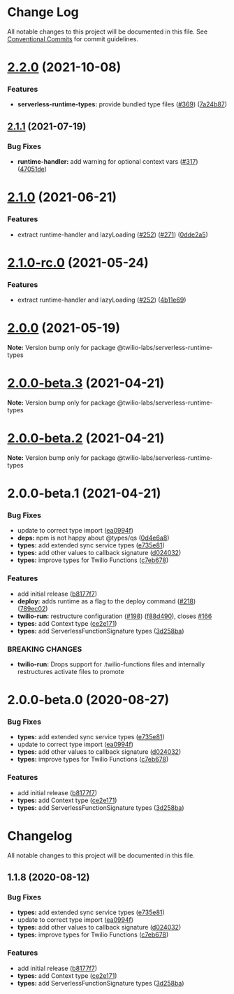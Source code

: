 # Change Log

All notable changes to this project will be documented in this file.
See [Conventional Commits](https://conventionalcommits.org) for commit guidelines.

# [2.2.0](https://github.com/twilio-labs/serverless-toolkit/compare/@twilio-labs/serverless-runtime-types@2.1.1...@twilio-labs/serverless-runtime-types@2.2.0) (2021-10-08)


### Features

* **serverless-runtime-types:** provide bundled type files ([#369](https://github.com/twilio-labs/serverless-toolkit/issues/369)) ([7a24b87](https://github.com/twilio-labs/serverless-toolkit/commit/7a24b87ff4335648a8530ac7e9a7070aeb09cd25))





## [2.1.1](https://github.com/twilio-labs/serverless-toolkit/compare/@twilio-labs/serverless-runtime-types@2.1.0...@twilio-labs/serverless-runtime-types@2.1.1) (2021-07-19)


### Bug Fixes

* **runtime-handler:** add warning for optional context vars ([#317](https://github.com/twilio-labs/serverless-toolkit/issues/317)) ([47051de](https://github.com/twilio-labs/serverless-toolkit/commit/47051dec50ce477d22bc6be0f87d58950c4a1919))





# [2.1.0](https://github.com/twilio-labs/serverless-toolkit/compare/@twilio-labs/serverless-runtime-types@2.0.0...@twilio-labs/serverless-runtime-types@2.1.0) (2021-06-21)


### Features

* extract runtime-handler and lazyLoading ([#252](https://github.com/twilio-labs/serverless-toolkit/issues/252)) ([#271](https://github.com/twilio-labs/serverless-toolkit/issues/271)) ([0dde2a5](https://github.com/twilio-labs/serverless-toolkit/commit/0dde2a5a74035700e4ef6cf4b1c1189c78e2ff59))





# [2.1.0-rc.0](https://github.com/twilio-labs/serverless-toolkit/compare/@twilio-labs/serverless-runtime-types@2.0.0...@twilio-labs/serverless-runtime-types@2.1.0-rc.0) (2021-05-24)


### Features

* extract runtime-handler and lazyLoading ([#252](https://github.com/twilio-labs/serverless-toolkit/issues/252)) ([4b11e69](https://github.com/twilio-labs/serverless-toolkit/commit/4b11e693248e44a8c6db4a95cf90e79e00f7db08))





# [2.0.0](https://github.com/twilio-labs/serverless-toolkit/compare/@twilio-labs/serverless-runtime-types@2.0.0-beta.3...@twilio-labs/serverless-runtime-types@2.0.0) (2021-05-19)

**Note:** Version bump only for package @twilio-labs/serverless-runtime-types





# [2.0.0-beta.3](https://github.com/twilio-labs/serverless-toolkit/compare/@twilio-labs/serverless-runtime-types@2.0.0-beta.2...@twilio-labs/serverless-runtime-types@2.0.0-beta.3) (2021-04-21)

**Note:** Version bump only for package @twilio-labs/serverless-runtime-types





# [2.0.0-beta.2](https://github.com/twilio-labs/serverless-toolkit/compare/@twilio-labs/serverless-runtime-types@2.0.0-beta.1...@twilio-labs/serverless-runtime-types@2.0.0-beta.2) (2021-04-21)

**Note:** Version bump only for package @twilio-labs/serverless-runtime-types





# 2.0.0-beta.1 (2021-04-21)


### Bug Fixes

* update to correct type import ([ea0994f](https://github.com/twilio-labs/serverless-toolkit/commit/ea0994f598a550188794d84554e1d11b5edbc198))
* **deps:** npm is not happy about @types/qs ([0d4e6a8](https://github.com/twilio-labs/serverless-toolkit/commit/0d4e6a894d154996470b9ab4bdd9b72095b7bd94))
* **types:** add extended sync service types ([e735e81](https://github.com/twilio-labs/serverless-toolkit/commit/e735e81a3872a723b8276506eb046f6d327166c6))
* **types:** add other values to callback signature ([d024032](https://github.com/twilio-labs/serverless-toolkit/commit/d024032b8200d8c8fba41f557752b5b5a1ba9cf6))
* **types:** improve types for Twilio Functions ([c7eb678](https://github.com/twilio-labs/serverless-toolkit/commit/c7eb678ff3e8d0fd27ec595945ab944679e54177))


### Features

* add initial release ([b8177f7](https://github.com/twilio-labs/serverless-toolkit/commit/b8177f777b03582d607173e96f1c778e703a90e4))
* **deploy:** adds runtime as a flag to the deploy command ([#218](https://github.com/twilio-labs/serverless-toolkit/issues/218)) ([789ec02](https://github.com/twilio-labs/serverless-toolkit/commit/789ec027f1151be156e1fb01b4e4110ca0de9c44))
* **twilio-run:** restructure configuration ([#198](https://github.com/twilio-labs/serverless-toolkit/issues/198)) ([f88d490](https://github.com/twilio-labs/serverless-toolkit/commit/f88d49027980ee4c4d7f630918f860a987f13887)), closes [#166](https://github.com/twilio-labs/serverless-toolkit/issues/166)
* **types:** add Context type ([ce2e171](https://github.com/twilio-labs/serverless-toolkit/commit/ce2e17151520f5722327692f5f3c55f7dbbceef0))
* **types:** add ServerlessFunctionSignature types ([3d258ba](https://github.com/twilio-labs/serverless-toolkit/commit/3d258ba126cc976d967aa16012960e5185b6e6d2))


### BREAKING CHANGES

* **twilio-run:** Drops support for .twilio-functions files and internally restructures activate
files to promote





# 2.0.0-beta.0 (2020-08-27)


### Bug Fixes

* **types:** add extended sync service types ([e735e81](https://github.com/twilio-labs/serverless-toolkit/commit/e735e81a3872a723b8276506eb046f6d327166c6))
* update to correct type import ([ea0994f](https://github.com/twilio-labs/serverless-toolkit/commit/ea0994f598a550188794d84554e1d11b5edbc198))
* **types:** add other values to callback signature ([d024032](https://github.com/twilio-labs/serverless-toolkit/commit/d024032b8200d8c8fba41f557752b5b5a1ba9cf6))
* **types:** improve types for Twilio Functions ([c7eb678](https://github.com/twilio-labs/serverless-toolkit/commit/c7eb678ff3e8d0fd27ec595945ab944679e54177))


### Features

* add initial release ([b8177f7](https://github.com/twilio-labs/serverless-toolkit/commit/b8177f777b03582d607173e96f1c778e703a90e4))
* **types:** add Context type ([ce2e171](https://github.com/twilio-labs/serverless-toolkit/commit/ce2e17151520f5722327692f5f3c55f7dbbceef0))
* **types:** add ServerlessFunctionSignature types ([3d258ba](https://github.com/twilio-labs/serverless-toolkit/commit/3d258ba126cc976d967aa16012960e5185b6e6d2))





# Changelog

All notable changes to this project will be documented in this file.

<a name="1.1.8"></a>

## 1.1.8 (2020-08-12)

### Bug Fixes

- **types:** add extended sync service types ([e735e81](https://github.com/twilio-labs/twilio-runtime-types/commit/e735e81))
- update to correct type import ([ea0994f](https://github.com/twilio-labs/twilio-runtime-types/commit/ea0994f))
- **types:** add other values to callback signature ([d024032](https://github.com/twilio-labs/twilio-runtime-types/commit/d024032))
- **types:** improve types for Twilio Functions ([c7eb678](https://github.com/twilio-labs/twilio-runtime-types/commit/c7eb678))

### Features

- add initial release ([b8177f7](https://github.com/twilio-labs/twilio-runtime-types/commit/b8177f7))
- **types:** add Context type ([ce2e171](https://github.com/twilio-labs/twilio-runtime-types/commit/ce2e171))
- **types:** add ServerlessFunctionSignature types ([3d258ba](https://github.com/twilio-labs/twilio-runtime-types/commit/3d258ba))
